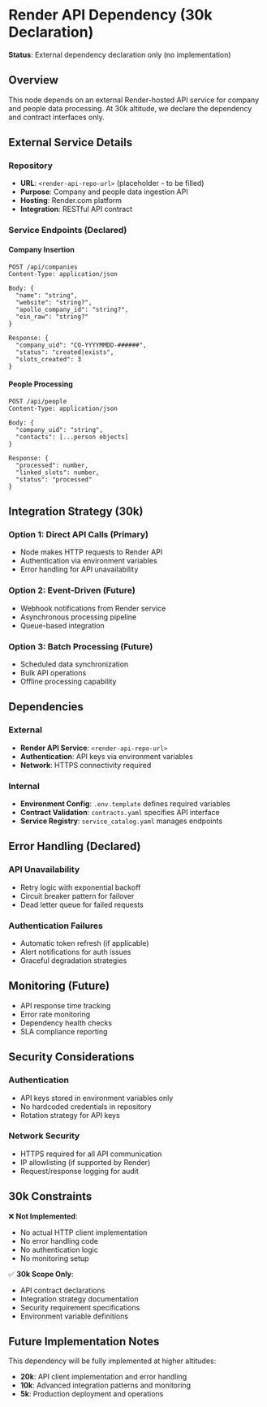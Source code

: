# Render API Dependency (30k Declaration)

**Status**: External dependency declaration only (no implementation)

## Overview

This node depends on an external Render-hosted API service for company and people data processing. At 30k altitude, we declare the dependency and contract interfaces only.

## External Service Details

### Repository
- **URL**: `<render-api-repo-url>` (placeholder - to be filled)
- **Purpose**: Company and people data ingestion API
- **Hosting**: Render.com platform
- **Integration**: RESTful API contract

### Service Endpoints (Declared)

#### Company Insertion
```
POST /api/companies
Content-Type: application/json

Body: {
  "name": "string",
  "website": "string?", 
  "apollo_company_id": "string?",
  "ein_raw": "string?"
}

Response: {
  "company_uid": "CO-YYYYMMDD-######",
  "status": "created|exists",
  "slots_created": 3
}
```

#### People Processing
```
POST /api/people
Content-Type: application/json

Body: {
  "company_uid": "string",
  "contacts": [...person objects]
}

Response: {
  "processed": number,
  "linked_slots": number,
  "status": "processed"
}
```

## Integration Strategy (30k)

### Option 1: Direct API Calls (Primary)
- Node makes HTTP requests to Render API
- Authentication via environment variables
- Error handling for API unavailability

### Option 2: Event-Driven (Future)
- Webhook notifications from Render service
- Asynchronous processing pipeline
- Queue-based integration

### Option 3: Batch Processing (Future)
- Scheduled data synchronization
- Bulk API operations
- Offline processing capability

## Dependencies

### External
- **Render API Service**: `<render-api-repo-url>`
- **Authentication**: API keys via environment variables
- **Network**: HTTPS connectivity required

### Internal
- **Environment Config**: `.env.template` defines required variables
- **Contract Validation**: `contracts.yaml` specifies API interface
- **Service Registry**: `service_catalog.yaml` manages endpoints

## Error Handling (Declared)

### API Unavailability
- Retry logic with exponential backoff
- Circuit breaker pattern for failover
- Dead letter queue for failed requests

### Authentication Failures
- Automatic token refresh (if applicable)
- Alert notifications for auth issues
- Graceful degradation strategies

## Monitoring (Future)

- API response time tracking
- Error rate monitoring
- Dependency health checks
- SLA compliance reporting

## Security Considerations

### Authentication
- API keys stored in environment variables only
- No hardcoded credentials in repository
- Rotation strategy for API keys

### Network Security
- HTTPS required for all API communication
- IP allowlisting (if supported by Render)
- Request/response logging for audit

## 30k Constraints

❌ **Not Implemented**:
- No actual HTTP client implementation
- No error handling code
- No authentication logic
- No monitoring setup

✅ **30k Scope Only**:
- API contract declarations
- Integration strategy documentation
- Security requirement specifications
- Environment variable definitions

## Future Implementation Notes

This dependency will be fully implemented at higher altitudes:
- **20k**: API client implementation and error handling
- **10k**: Advanced integration patterns and monitoring
- **5k**: Production deployment and operations